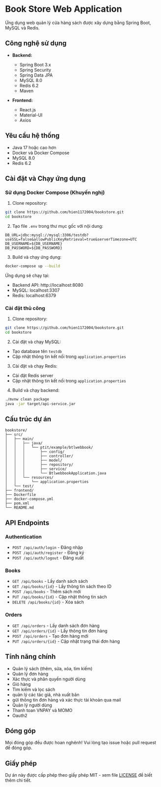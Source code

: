 # Book Store Web Application

Ứng dụng web quản lý cửa hàng sách được xây dựng bằng Spring Boot, MySQL và Redis.

## Công nghệ sử dụng

- **Backend:**
  - Spring Boot 3.x
  - Spring Security
  - Spring Data JPA
  - MySQL 8.0
  - Redis 6.2
  - Maven

- **Frontend:**
  - React.js
  - Material-UI
  - Axios

## Yêu cầu hệ thống

- Java 17 hoặc cao hơn
- Docker và Docker Compose
- MySQL 8.0
- Redis 6.2

## Cài đặt và Chạy ứng dụng

### Sử dụng Docker Compose (Khuyến nghị)

1. Clone repository:
```bash
git clone https://github.com/hien1172004/bookstore.git
cd bookstore
```

2. Tạo file `.env` trong thư mục gốc với nội dung:
```
DB_URL=jdbc:mysql://mysql:3306/testdb?useSSL=false&allowPublicKeyRetrieval=true&serverTimezone=UTC
DB_USERNAME=${DB_USERNAME}
DB_PASSWORD=${DB_PASSWORD}
```

3. Build và chạy ứng dụng:
```bash
docker-compose up --build
```

Ứng dụng sẽ chạy tại:
- Backend API: http://localhost:8080
- MySQL: localhost:3307
- Redis: localhost:6379

### Cài đặt thủ công

1. Clone repository:
```bash
git clone https://github.com/hien1172004/bookstore.git
cd bookstore
```

2. Cài đặt và chạy MySQL:
- Tạo database tên `testdb`
- Cập nhật thông tin kết nối trong `application.properties`

3. Cài đặt và chạy Redis:
- Cài đặt Redis server
- Cập nhật thông tin kết nối trong `application.properties`

4. Build và chạy backend:
```bash
./mvnw clean package
java -jar target/api-service.jar
```

## Cấu trúc dự án

```
bookstore/
├── src/
│   ├── main/
│   │   ├── java/
│   │   │   └── ptit/example/btlwebbook/
│   │   │       ├── config/
│   │   │       ├── controller/
│   │   │       ├── model/
│   │   │       ├── repository/
│   │   │       ├── service/
│   │   │       └── BtlwebbookApplication.java
│   │   └── resources/
│   │       └── application.properties
│   └── test/
├── frontend/
├── Dockerfile
├── docker-compose.yml
├── pom.xml
└── README.md
```

## API Endpoints

### Authentication
- `POST /api/auth/login` - Đăng nhập
- `POST /api/auth/register` - Đăng ký
- `POST /api/auth/logout` - Đăng xuất

### Books
- `GET /api/books` - Lấy danh sách sách
- `GET /api/books/{id}` - Lấy thông tin sách theo ID
- `POST /api/books` - Thêm sách mới
- `PUT /api/books/{id}` - Cập nhật thông tin sách
- `DELETE /api/books/{id}` - Xóa sách

### Orders
- `GET /api/orders` - Lấy danh sách đơn hàng
- `GET /api/orders/{id}` - Lấy thông tin đơn hàng
- `POST /api/orders` - Tạo đơn hàng mới
- `PUT /api/orders/{id}` - Cập nhật trạng thái đơn hàng

## Tính năng chính

- Quản lý sách (thêm, sửa, xóa, tìm kiếm)
- Quản lý đơn hàng
- Xác thực và phân quyền người dùng
- Giỏ hàng
- Tìm kiếm và lọc sách
- quản lý các tác giả, nhà xuất bản
- gửi thông tin đơn hàng và xác thực tài khoản qua mail
- Quản lý người dùng
- Thanh toan VNPAY và MOMO
- Oauth2

## Đóng góp

Mọi đóng góp đều được hoan nghênh! Vui lòng tạo issue hoặc pull request để đóng góp.

## Giấy phép

Dự án này được cấp phép theo giấy phép MIT - xem file [LICENSE](LICENSE) để biết thêm chi tiết. 
